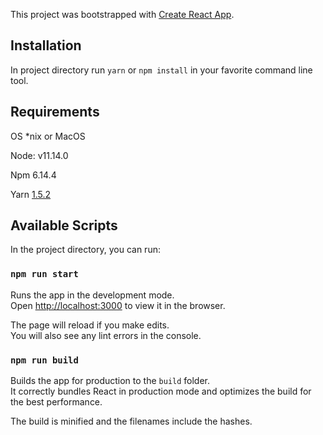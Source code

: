 This project was bootstrapped with [Create React App](https://github.com/facebook/create-react-app).

## Installation

In project directory run `yarn` or `npm install` in your favorite command line tool.

## Requirements
OS *nix or MacOS

Node: v11.14.0

Npm 6.14.4

Yarn [1.5.2](https://yarnpkg.com/lang/en/docs/install/#mac-stable)

## Available Scripts

In the project directory, you can run:

### `npm run start`

Runs the app in the development mode.<br>
Open [http://localhost:3000](http://localhost:3000) to view it in the browser.

The page will reload if you make edits.<br>
You will also see any lint errors in the console.

### `npm run build`

Builds the app for production to the `build` folder.<br>
It correctly bundles React in production mode and optimizes the build for the best performance.

The build is minified and the filenames include the hashes.<br>
